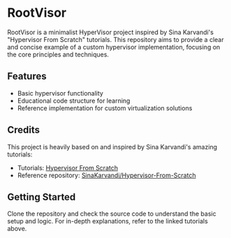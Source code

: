 # RootVisor

RootVisor is a minimalist HyperVisor project inspired by Sina Karvandi's "Hypervisor From Scratch" tutorials. This repository aims to provide a clear and concise example of a custom hypervisor implementation, focusing on the core principles and techniques.

## Features

- Basic hypervisor functionality
- Educational code structure for learning
- Reference implementation for custom virtualization solutions

## Credits

This project is heavily based on and inspired by Sina Karvandi's amazing tutorials:

- Tutorials: [Hypervisor From Scratch](https://rayanfam.com/tutorials/)
- Reference repository: [SinaKarvandi/Hypervisor-From-Scratch](https://github.com/SinaKarvandi/Hypervisor-From-Scratch)

## Getting Started

Clone the repository and check the source code to understand the basic setup and logic. For in-depth explanations, refer to the linked tutorials above.
